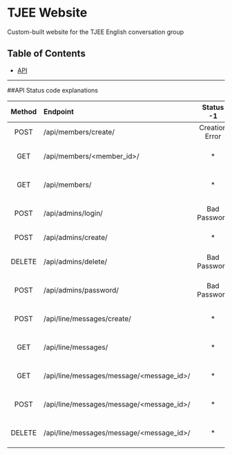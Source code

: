 TJEE Website
====
Custom-built website for the TJEE English conversation group

Table of Contents
------------------
- [API](#api)
------------------
##API
Status code explanations

|Method|Endpoint|Status -1|Status 0|Status 1|Other|
|:---:|:---|:---:|:---:|:---:|:---:|
|POST|/api/members/create/|Creation Error|Creation Success|Member Exists|*|
|GET|/api/members/<member_id>/|*|Query Success|Member Doesn't Exist|*|
|GET|/api/members/|*|Query Success|No Members Exist|*|
|POST|/api/admins/login/|Bad Password|Login Success|Admin Doesn't Exist|*|
|POST|/api/admins/create/|*|Creation Success|Admin Exists|*|
|DELETE|/api/admins/delete/|Bad Password|Delete Success|Admin Doesn't Exist|*|
|POST|/api/admins/password/|Bad Password|Password Changed|Admin Doesn't Exist|*|
|POST|/api/line/messages/create/|*|*|*|All Messages Response|
|GET|/api/line/messages/|*|Query Success|No Messages Exist|*|
|GET|/api/line/messages/message/<message_id>/|*|Query Success|Message Doesn't Exist|*|
|POST|/api/line/messages/message/<message_id>/|*|Message Updated|Message Doesn't Exist|*|
|DELETE|/api/line/messages/message/<message_id>/|*|Message Deleted|Message Doesn't Exist|*|




